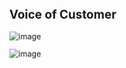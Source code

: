 ## Voice of Customer

![image](https://user-images.githubusercontent.com/78214709/122586314-b709cd00-d086-11eb-82a4-953968ac9781.png)


![image](https://user-images.githubusercontent.com/78214709/122586356-c557e900-d086-11eb-8e32-905d05367dd3.png)

